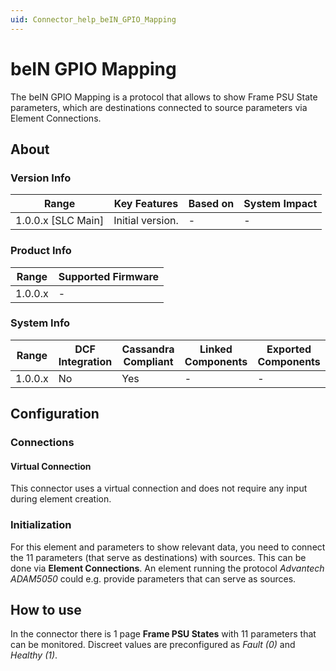 ```yaml
---
uid: Connector_help_beIN_GPIO_Mapping
---
```

# beIN GPIO Mapping

The beIN GPIO Mapping is a protocol that allows to show Frame PSU State parameters, which are destinations connected to source parameters via Element Connections.

## About

### Version Info

| Range            | Key Features | Based on | System Impact |
|----------------------|------------------|--------------|-------------------|
| 1.0.0.x [SLC Main] | Initial version. | -           | -                |

### Product Info

| Range | Supported Firmware |
|-----------|------------------------|
| 1.0.0.x   | -                     |

### System Info

| Range | DCF Integration | Cassandra Compliant | Linked Components | Exported Components |
|-----------|---------------------|-------------------------|-----------------------|-------------------------|
| 1.0.0.x   | No                  | Yes                     | -                    | -                      |

## Configuration

### Connections

#### Virtual Connection

This connector uses a virtual connection and does not require any input during element creation.

### Initialization

For this element and parameters to show relevant data, you need to connect the 11 parameters (that serve as destinations) with sources. This can be done via **Element Connections**. An element running the protocol *Advantech ADAM5050* could e.g. provide parameters that can serve as sources.

## How to use

In the connector there is 1 page **Frame PSU States** with 11 parameters that can be monitored. Discreet values are preconfigured as *Fault (0)* and *Healthy (1)*. 